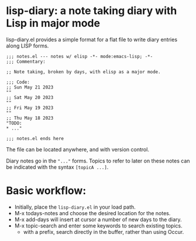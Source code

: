 # lisp-diary: a note taking diary with Lisp in major mode

lisp-diary.el provides a simple format for a flat file to write diary entries along LISP forms.

```elisp
;;; notes.el --- notes w/ elisp -*- mode:emacs-lisp; -*-
;;; Commentary:

;; Note taking, broken by days, with elisp as a major mode.

;;; Code:
;; Sun May 21 2023
""
;; Sat May 20 2023
""
;; Fri May 19 2023
""
;; Thu May 18 2023
"TODO:
* ..."

;;; notes.el ends here
```

The file can be located anywhere, and with version control.

Diary notes go in the `"..."` forms. Topics to refer to later on these notes can be indicated with the syntax `[topicA ...]`.

# Basic workflow: #

  * Initially, place the `lisp-diary.el` in your load path.
  * M-x todays-notes and choose the desired location for the notes.
  * M-x add-days will insert at cursor a number of new days to the diary.
  * M-x topic-search and enter some keywords to search existing topics.
    * with a prefix, search directly in the buffer, rather than using Occur.

